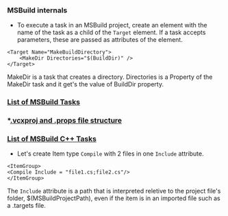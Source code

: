 ### MSBuild internals

- To execute a task in an MSBuild project,
create an element with the name of the task
as a child of the `Target` element.
If a task accepts parameters, these are
passed as attributes of the element.
```
<Target Name="MakeBuildDirectory">
    <MakeDir Directories="$(BuildDir)" />
</Target>
```
MakeDir is a task that creates a directory.
Directories is a Property of the MakeDir task and it 
get's the value of BuildDir property.


### [List of MSBuild Tasks](https://docs.microsoft.com/en-us/visualstudio/msbuild/msbuild-task-reference?view=vs-2022)

### *[.vcxproj and .props file structure](https://docs.microsoft.com/en-us/cpp/build/reference/vcxproj-file-structure?view=msvc-170)


### [List of MSBuild C++ Tasks](https://docs.microsoft.com/en-us/visualstudio/msbuild/msbuild-tasks-specific-to-visual-cpp?view=vs-2022)

- Let's create Item type `Compile` with 2 files in one `Include` attribute. 
```
<ItemGroup>
<Compile Include = "file1.cs;file2.cs"/>
</ItemGroup>
```
The `Include` attribute is a path that is interpreted reletive to the project file's folder, $(MSBuildProjectPath), even if the item is in an imported file such as a .targets file.



